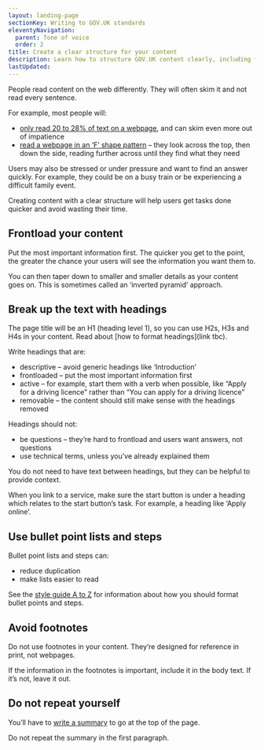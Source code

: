 ```yaml
---
layout: landing-page
sectionKey: Writing to GOV.UK standards
eleventyNavigation:
  parent: Tone of voice
  order: 2
title: Create a clear structure for your content
description: Learn how to structure GOV.UK content clearly, including frontloading and using headings, bullet points and lists.
lastUpdated:
---
```

People read content on the web differently. They will often skim it and not read every sentence.

For example, most people will:

- [only read 20 to 28% of text on a webpage](http://www.nngroup.com/articles/how-little-do-users-read/), and can skim even more out of impatience
- [read a webpage in an ‘F’ shape pattern](http://www.nngroup.com/articles/f-shaped-pattern-reading-web-content/) – they look across the top, then down the side, reading further across until they find what they need

Users may also be stressed or under pressure and want to find an answer quickly. For example, they could be on a busy train or be experiencing a difficult family event.

Creating content with a clear structure will help users get tasks done quicker and avoid wasting their time.

## Frontload your content

Put the most important information first. The quicker you get to the point, the greater the chance your users will see the information you want them to.

You can then taper down to smaller and smaller details as your content goes on. This is sometimes called an ‘inverted pyramid’ approach.

## Break up the text with headings

The page title will be an H1 (heading level 1), so you can use H2s, H3s and H4s in your content. Read about [how to format headings](link tbc).

Write headings that are:

- descriptive – avoid generic headings like ‘Introduction’
- frontloaded – put the most important information first
- active – for example, start them with a verb when possible, like “Apply for a driving licence” rather than “You can apply for a driving licence”
- removable – the content should still make sense with the headings removed

Headings should not:

- be questions – they’re hard to frontload and users want answers, not questions
- use technical terms, unless you’ve already explained them

You do not need to have text between headings, but they can be helpful to provide context.

When you link to a service, make sure the start button is under a heading which relates to the start button’s task. For example, a heading like ‘Apply online’.

## Use bullet point lists and steps

Bullet point lists and steps can:

- reduce duplication 
- make lists easier to read

See the [style guide A to Z](/writing-to-gov-uk-standards/style-guides/a-to-z-style-guide/) for information about how you should format bullet points and steps.

## Avoid footnotes

Do not use footnotes in your content. They’re designed for reference in print, not webpages.

If the information in the footnotes is important, include it in the body text. If it’s not, leave it out.

## Do not repeat yourself

You’ll have to [write a summary](/writing-to-gov-uk-standards/tone-of-voice/summaries/) to go at the top of the page.

Do not repeat the summary in the first paragraph.
